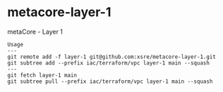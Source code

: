 # metacore-layer-1
metaCore - Layer 1

```
Usage
---
git remote add -f layer-1 git@github.com:xsre/metacore-layer-1.git
git subtree add --prefix iac/terraform/vpc layer-1 main --squash
---
git fetch layer-1 main
git subtree pull --prefix iac/terraform/vpc layer-1 main --squash
```
